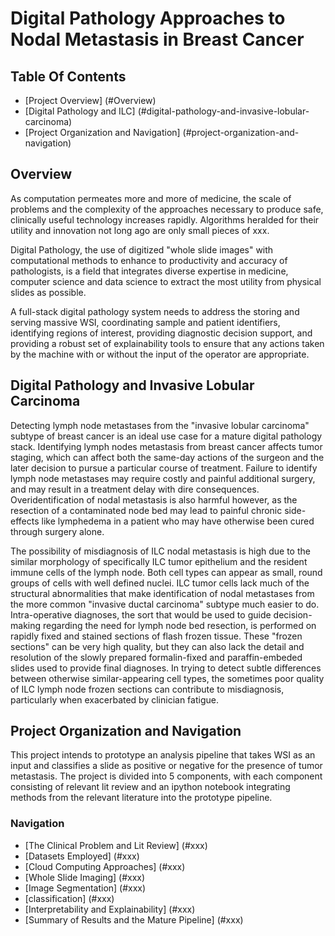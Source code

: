 # Digital Pathology Approaches to Nodal Metastasis in Breast Cancer

## Table Of Contents
* [Project Overview] (#Overview)
* [Digital Pathology and ILC] (#digital-pathology-and-invasive-lobular-carcinoma)
* [Project Organization and Navigation] (#project-organization-and-navigation)

## Overview

As computation permeates more and more of medicine, the scale of problems and the complexity of the approaches necessary to produce safe, clinically useful technology increases rapidly. Algorithms heralded for their utility and innovation not long ago are only small pieces of xxx. 

Digital Pathology, the use of digitized "whole slide images" with computational methods to enhance to productivity and accuracy of pathologists, is a field that integrates diverse expertise in medicine, computer science and data science to extract the most utility from physical slides as possible.

A full-stack digital pathology system needs to address the storing and serving massive WSI, coordinating sample and patient identifiers, identifying regions of interest, providing diagnostic decision support, and providing a robust set of explainability tools to ensure that any actions taken by the machine with or without the input of the operator are appropriate. 

## Digital Pathology and Invasive Lobular Carcinoma

Detecting lymph node metastases from the "invasive lobular carcinoma" subtype of breast cancer is an ideal use case for a mature digital pathology stack. Identifying lymph nodes metastasis from breast cancer affects tumor staging, which can affect both the same-day actions of the surgeon and the later decision to pursue a particular course of treatment. Failure to identify lymph node metastases may require costly and painful additional surgery, and may result in a treatment delay with dire consequences. Overidentification of nodal metastasis is also harmful however, as the resection of a contaminated node bed may lead to painful chronic side-effects like lymphedema in a patient who may have otherwise been cured through surgery alone. 

The possibility of misdiagnosis of ILC nodal metastasis is high due to the similar morphology of specifically ILC tumor epithelium and the resident immune cells of the lymph node. Both cell types can appear as small, round groups of cells with well defined nuclei. ILC tumor cells lack much of the structural abnormalities that make identification of nodal metastases from the more common "invasive ductal carcinoma" subtype  much easier to do. Intra-operative diagnoses, the sort that would be used to guide decision-making regarding the need for lymph node bed resection, is performed on rapidly fixed and stained sections of flash frozen tissue. These "frozen sections" can be very high quality, but they can also lack the detail and resolution of the slowly prepared formalin-fixed and paraffin-embeded slides used to provide final diagnoses. In trying to detect subtle differences between otherwise similar-appearing cell types, the sometimes poor quality of ILC lymph node frozen sections can contribute to misdiagnosis, particularly when exacerbated by clinician fatigue. 

## Project Organization and Navigation

This project intends to prototype an analysis pipeline that takes WSI as an input and classifies a slide as positive or negative for the presence of tumor metastasis. The project is divided into 5 components, with each component consisting of relevant lit review and an ipython notebook integrating methods from the relevant literature into the prototype pipeline.

### Navigation
* [The Clinical Problem and Lit Review] (#xxx)
* [Datasets Employed] (#xxx)
* [Cloud Computing Approaches] (#xxx)
* [Whole Slide Imaging] (#xxx)
* [Image Segmentation] (#xxx)
* [classification] (#xxx)
* [Interpretability and Explainability] (#xxx)
* [Summary of Results and the Mature Pipeline] (#xxx)


